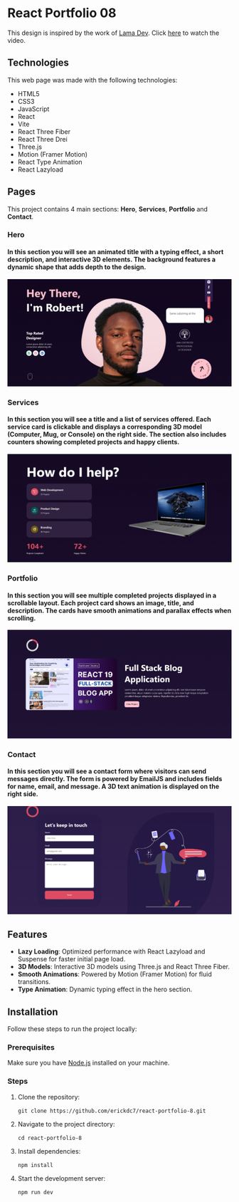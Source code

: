 # React Portfolio 08

This design is inspired by the work of [Lama Dev](https://www.youtube.com/@LamaDev). Click [here](https://www.youtube.com/watch?v=KGCMSaEWPVs) to watch the video.

## Technologies

This web page was made with the following technologies:

- HTML5
- CSS3
- JavaScript
- React
- Vite
- React Three Fiber
- React Three Drei
- Three.js
- Motion (Framer Motion)
- React Type Animation
- React Lazyload

## Pages

This project contains 4 main sections: **Hero**, **Services**, **Portfolio** and **Contact**.

### Hero

#### In this section you will see an animated title with a typing effect, a short description, and interactive 3D elements. The background features a dynamic shape that adds depth to the design.

![preview hero section](public/Hero-preview.png)

### Services

#### In this section you will see a title and a list of services offered. Each service card is clickable and displays a corresponding 3D model (Computer, Mug, or Console) on the right side. The section also includes counters showing completed projects and happy clients.

![preview services section](public/Services-preview.png)

### Portfolio

#### In this section you will see multiple completed projects displayed in a scrollable layout. Each project card shows an image, title, and description. The cards have smooth animations and parallax effects when scrolling.

![preview portfolio section](public/Portfolio-preview.png)

### Contact

#### In this section you will see a contact form where visitors can send messages directly. The form is powered by EmailJS and includes fields for name, email, and message. A 3D text animation is displayed on the right side.

![preview contact section](public/Contact-preview.png)

## Features

- **Lazy Loading**: Optimized performance with React Lazyload and Suspense for faster initial page load.
- **3D Models**: Interactive 3D models using Three.js and React Three Fiber.
- **Smooth Animations**: Powered by Motion (Framer Motion) for fluid transitions.
- **Type Animation**: Dynamic typing effect in the hero section.

## Installation

Follow these steps to run the project locally:

### Prerequisites

Make sure you have [Node.js](https://nodejs.org/) installed on your machine.

### Steps

1. Clone the repository:
   
   ```
   git clone https://github.com/erickdc7/react-portfolio-8.git
   ```
    
3. Navigate to the project directory:

   ```
   cd react-portfolio-8
   ```
5. Install dependencies:

   ```
   npm install
   ```
7. Start the development server:

   ```
   npm run dev
   ```
